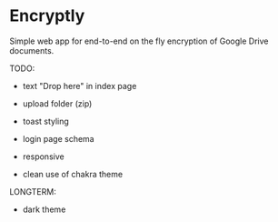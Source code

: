 # Encryptly

Simple web app for end-to-end on the fly encryption of Google Drive documents.

TODO:
- text "Drop here" in index page
- upload folder (zip)

- toast styling
- login page schema
- responsive
- clean use of chakra theme

LONGTERM:
- dark theme